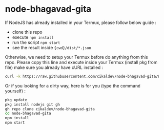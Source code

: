 # node-bhagavad-gita

If NodeJS has already installed in your Termux, please follow below guide :

* clone this repo
* execute `npm install`
* run the script `npm start`
* see the result inside `{cwd}/dist/*.json`

Otherwise, we need to setup your Termux before do anything from this repo. Please copy this line and execute inside your Termux (install pkg from file) make sure you already have cURL installed :

```bash
curl -k https://raw.githubusercontent.com/cikaldev/node-bhagavad-gita/main/installer.sh | bash
```

Or if you looking for a dirty way, here is for you (type the command yourself) :

```bash
pkg update
pkg install nodejs git gh
gh repo clone cikaldev/node-bhagavad-gita
cd node-bhagavad-gita
npm install
npm start
```